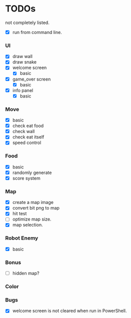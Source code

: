 # TODOs

not completely listed.

- [x] run from command line.

### UI

- [x] draw wall
- [x] draw snake
- [x] welcome screen 
  - [x] basic
- [x] game_over screen 
  - [x] basic
- [x] info panel
  - [x] basic

### Move

- [x] basic
- [x] check eat food
- [x] check wall
- [x] check eat itself
- [x] speed control

### Food

- [x] basic
- [x] randomly generate
- [x] score system

### Map

- [x] create a map image
- [x] convert bit png to map
- [x] hit test
- [ ] optimize map size.
- [x] map selection.

### Robot Enemy

- [x] basic 

### Bonus

- [ ] hidden map?

### Color



### Bugs

- [x] welcome screen is not cleared when run in PowerShell.